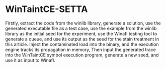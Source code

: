 # WinTaintCE-SETTA
Firstly, extract the code from the winlib library, generate a solution, use the generated executable file as a test case, use the example from the winlib library as the initial seed for the experiment, use the Winafl testing tool to generate a queue, and use its output as the seed for the stain treatment in this article. Inject the contaminated load into the binary, and the execution engine tracks its propagation in memory, Then input the generated trace into the WinTaintCE symbol execution program, generate a new seed, and use it as input to Winafl.
